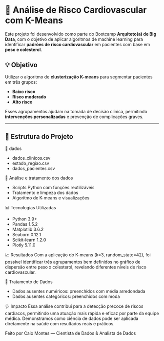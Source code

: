 # 🧠 Análise de Risco Cardiovascular com K-Means

Este projeto foi desenvolvido como parte do Bootcamp **Arquiteto(a) de Big Data**, com o objetivo de aplicar algoritmos de machine learning para identificar **padrões de risco cardiovascular** em pacientes com base em **peso e colesterol**.

## 💡 Objetivo

Utilizar o algoritmo de **clusterização K-means** para segmentar pacientes em três grupos:
- **Baixo risco**
- **Risco moderado**
- **Alto risco**

Esses agrupamentos ajudam na tomada de decisão clínica, permitindo **intervenções personalizadas** e prevenção de complicações graves.

---

## 📁 Estrutura do Projeto

📁 dados  
- dados_clinicos.csv
- estado_regiao.csv
- dados_pacientes.csv

 📁 Análise e tratamento dos dados
- Scripts Python com funções reutilizáveis
- Tratamento e limpeza dos dados
- Algoritmo de K-means e visualizações

📊 Tecnologias Utilizadas
- Python 3.9+
- Pandas 1.5.2
- Matplotlib 3.6.2
- Seaborn 0.12.1
- Scikit-learn 1.2.0
- Plotly 5.11.0

📈 Resultados
Com a aplicação do K-means (k=3, random_state=42), foi possível identificar três agrupamentos bem definidos no gráfico de dispersão entre peso x colesterol, revelando diferentes níveis de risco cardiovascular.


🧹 Tratamento de Dados
- Dados ausentes numéricos: preenchidos com média arredondada
- Dados ausentes categóricos: preenchidos com moda

🩺 Impacto
Essa análise contribui para a detecção precoce de riscos cardíacos, permitindo uma atuação mais rápida e eficaz por parte da equipe médica. Demonstramos como ciência de dados pode ser aplicada diretamente na saúde com resultados reais e práticos.

Feito por Caio Montes — Cientista de Dados & Analista de Dados
